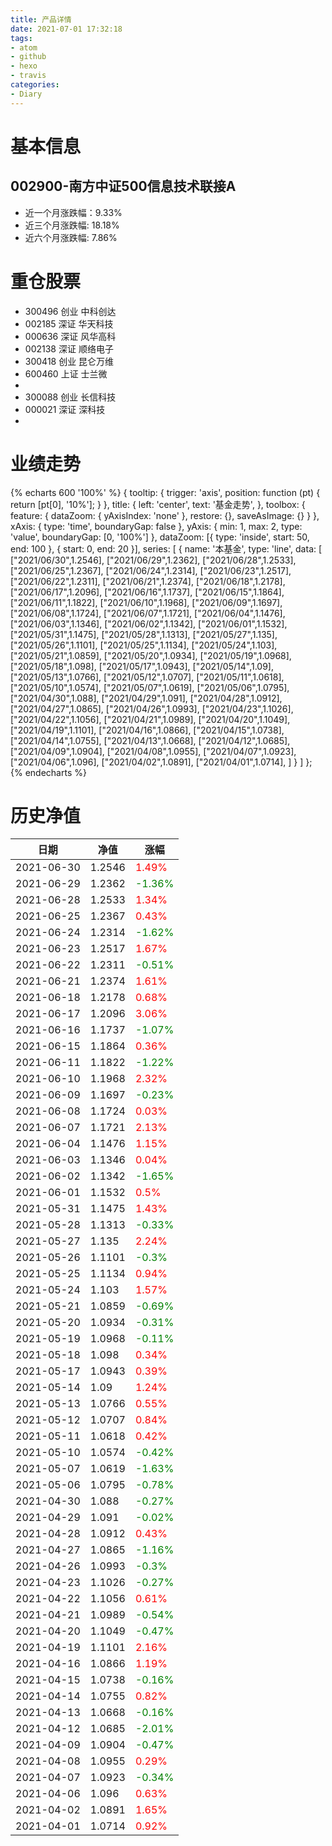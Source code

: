 ```yaml
---
title: 产品详情
date: 2021-07-01 17:32:18
tags:
- atom
- github
- hexo
- travis
categories:
- Diary
---
```


# 基本信息
## 002900-南方中证500信息技术联接A
- 近一个月涨跌幅：9.33%
- 近三个月涨跌幅: 18.18%
- 近六个月涨跌幅: 7.86%

# 重仓股票
- 300496 创业 中科创达
- 002185 深证 华天科技
- 000636 深证 风华高科
- 002138 深证 顺络电子
- 300418 创业 昆仑万维
- 600460 上证 士兰微
- 
- 300088 创业 长信科技
- 000021 深证 深科技
- 
# 业绩走势

{% echarts 600 '100%' %}
{
  tooltip: {
        trigger: 'axis',
        position: function (pt) {
            return [pt[0], '10%'];
        }
    },
    title: {
        left: 'center',
        text: '基金走势',
    },
    toolbox: {
        feature: {
            dataZoom: {
                yAxisIndex: 'none'
            },
            restore: {},
            saveAsImage: {}
        }
    },
    xAxis: {
        type: 'time',
        boundaryGap: false
    },
    yAxis: {
        min: 1,
        max: 2,
        type: 'value',
        boundaryGap: [0, '100%']
    },
    dataZoom: [{
        type: 'inside',
        start: 50,
        end: 100
    }, {
        start: 0,
        end: 20
    }],
    series: [
        {
            name: '本基金',
            type: 'line',
            data: [
["2021/06/30",1.2546],
["2021/06/29",1.2362],
["2021/06/28",1.2533],
["2021/06/25",1.2367],
["2021/06/24",1.2314],
["2021/06/23",1.2517],
["2021/06/22",1.2311],
["2021/06/21",1.2374],
["2021/06/18",1.2178],
["2021/06/17",1.2096],
["2021/06/16",1.1737],
["2021/06/15",1.1864],
["2021/06/11",1.1822],
["2021/06/10",1.1968],
["2021/06/09",1.1697],
["2021/06/08",1.1724],
["2021/06/07",1.1721],
["2021/06/04",1.1476],
["2021/06/03",1.1346],
["2021/06/02",1.1342],
["2021/06/01",1.1532],
["2021/05/31",1.1475],
["2021/05/28",1.1313],
["2021/05/27",1.135],
["2021/05/26",1.1101],
["2021/05/25",1.1134],
["2021/05/24",1.103],
["2021/05/21",1.0859],
["2021/05/20",1.0934],
["2021/05/19",1.0968],
["2021/05/18",1.098],
["2021/05/17",1.0943],
["2021/05/14",1.09],
["2021/05/13",1.0766],
["2021/05/12",1.0707],
["2021/05/11",1.0618],
["2021/05/10",1.0574],
["2021/05/07",1.0619],
["2021/05/06",1.0795],
["2021/04/30",1.088],
["2021/04/29",1.091],
["2021/04/28",1.0912],
["2021/04/27",1.0865],
["2021/04/26",1.0993],
["2021/04/23",1.1026],
["2021/04/22",1.1056],
["2021/04/21",1.0989],
["2021/04/20",1.1049],
["2021/04/19",1.1101],
["2021/04/16",1.0866],
["2021/04/15",1.0738],
["2021/04/14",1.0755],
["2021/04/13",1.0668],
["2021/04/12",1.0685],
["2021/04/09",1.0904],
["2021/04/08",1.0955],
["2021/04/07",1.0923],
["2021/04/06",1.096],
["2021/04/02",1.0891],
["2021/04/01",1.0714],
]
        }
    ]
};
{% endecharts %}

# 历史净值

| 日期 | 净值 | 涨幅 |
| --- | --- | --- |
|2021-06-30|1.2546|<font color=red>1.49%</font>|
|2021-06-29|1.2362|<font color=green>-1.36%</font>|
|2021-06-28|1.2533|<font color=red>1.34%</font>|
|2021-06-25|1.2367|<font color=red>0.43%</font>|
|2021-06-24|1.2314|<font color=green>-1.62%</font>|
|2021-06-23|1.2517|<font color=red>1.67%</font>|
|2021-06-22|1.2311|<font color=green>-0.51%</font>|
|2021-06-21|1.2374|<font color=red>1.61%</font>|
|2021-06-18|1.2178|<font color=red>0.68%</font>|
|2021-06-17|1.2096|<font color=red>3.06%</font>|
|2021-06-16|1.1737|<font color=green>-1.07%</font>|
|2021-06-15|1.1864|<font color=red>0.36%</font>|
|2021-06-11|1.1822|<font color=green>-1.22%</font>|
|2021-06-10|1.1968|<font color=red>2.32%</font>|
|2021-06-09|1.1697|<font color=green>-0.23%</font>|
|2021-06-08|1.1724|<font color=red>0.03%</font>|
|2021-06-07|1.1721|<font color=red>2.13%</font>|
|2021-06-04|1.1476|<font color=red>1.15%</font>|
|2021-06-03|1.1346|<font color=red>0.04%</font>|
|2021-06-02|1.1342|<font color=green>-1.65%</font>|
|2021-06-01|1.1532|<font color=red>0.5%</font>|
|2021-05-31|1.1475|<font color=red>1.43%</font>|
|2021-05-28|1.1313|<font color=green>-0.33%</font>|
|2021-05-27|1.135|<font color=red>2.24%</font>|
|2021-05-26|1.1101|<font color=green>-0.3%</font>|
|2021-05-25|1.1134|<font color=red>0.94%</font>|
|2021-05-24|1.103|<font color=red>1.57%</font>|
|2021-05-21|1.0859|<font color=green>-0.69%</font>|
|2021-05-20|1.0934|<font color=green>-0.31%</font>|
|2021-05-19|1.0968|<font color=green>-0.11%</font>|
|2021-05-18|1.098|<font color=red>0.34%</font>|
|2021-05-17|1.0943|<font color=red>0.39%</font>|
|2021-05-14|1.09|<font color=red>1.24%</font>|
|2021-05-13|1.0766|<font color=red>0.55%</font>|
|2021-05-12|1.0707|<font color=red>0.84%</font>|
|2021-05-11|1.0618|<font color=red>0.42%</font>|
|2021-05-10|1.0574|<font color=green>-0.42%</font>|
|2021-05-07|1.0619|<font color=green>-1.63%</font>|
|2021-05-06|1.0795|<font color=green>-0.78%</font>|
|2021-04-30|1.088|<font color=green>-0.27%</font>|
|2021-04-29|1.091|<font color=green>-0.02%</font>|
|2021-04-28|1.0912|<font color=red>0.43%</font>|
|2021-04-27|1.0865|<font color=green>-1.16%</font>|
|2021-04-26|1.0993|<font color=green>-0.3%</font>|
|2021-04-23|1.1026|<font color=green>-0.27%</font>|
|2021-04-22|1.1056|<font color=red>0.61%</font>|
|2021-04-21|1.0989|<font color=green>-0.54%</font>|
|2021-04-20|1.1049|<font color=green>-0.47%</font>|
|2021-04-19|1.1101|<font color=red>2.16%</font>|
|2021-04-16|1.0866|<font color=red>1.19%</font>|
|2021-04-15|1.0738|<font color=green>-0.16%</font>|
|2021-04-14|1.0755|<font color=red>0.82%</font>|
|2021-04-13|1.0668|<font color=green>-0.16%</font>|
|2021-04-12|1.0685|<font color=green>-2.01%</font>|
|2021-04-09|1.0904|<font color=green>-0.47%</font>|
|2021-04-08|1.0955|<font color=red>0.29%</font>|
|2021-04-07|1.0923|<font color=green>-0.34%</font>|
|2021-04-06|1.096|<font color=red>0.63%</font>|
|2021-04-02|1.0891|<font color=red>1.65%</font>|
|2021-04-01|1.0714|<font color=red>0.92%</font>|
